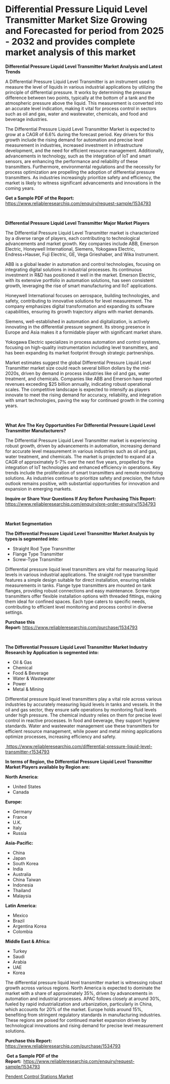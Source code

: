 <p><h1>Differential Pressure Liquid Level Transmitter Market Size Growing and Forecasted for period from 2025 - 2032 and provides complete market analysis of this market</h1></p><p><strong>Differential Pressure Liquid Level Transmitter Market Analysis and Latest Trends</strong></p>
<p><p>A Differential Pressure Liquid Level Transmitter is an instrument used to measure the level of liquids in various industrial applications by utilizing the principle of differential pressure. It works by determining the pressure difference between two points, typically at the bottom of a tank and the atmospheric pressure above the liquid. This measurement is converted into an accurate level indication, making it vital for process control in sectors such as oil and gas, water and wastewater, chemicals, and food and beverage industries.</p><p>The Differential Pressure Liquid Level Transmitter Market is expected to grow at a CAGR of 6.6% during the forecast period. Key drivers for this growth include the rising demand for automation and precise level measurement in industries, increased investment in infrastructure development, and the need for efficient resource management. Additionally, advancements in technology, such as the integration of IoT and smart sensors, are enhancing the performance and reliability of these transmitters. Furthermore, environmental regulations and the necessity for process optimization are propelling the adoption of differential pressure transmitters. As industries increasingly prioritize safety and efficiency, the market is likely to witness significant advancements and innovations in the coming years.</p></p>
<p><strong>Get a Sample PDF of the Report:&nbsp;</strong> <a href="https://www.reliableresearchiq.com/enquiry/request-sample/1534793?utm_campaign=2247&utm_medium=2&utm_source=Github&utm_content=ia&utm_term=11042025&utm_id=differential-pressure-liquid-level-transmitter">https://www.reliableresearchiq.com/enquiry/request-sample/1534793</a></p>
<p>&nbsp;</p>
<p><strong>Differential Pressure Liquid Level Transmitter Major Market Players</strong></p>
<p><p>The Differential Pressure Liquid Level Transmitter market is characterized by a diverse range of players, each contributing to technological advancements and market growth. Key companies include ABB, Emerson Electric, Honeywell International, Siemens, Yokogawa Electric, Endress+Hauser, Fuji Electric, GE, Vega Grieshaber, and Wika Instrument.</p><p>ABB is a global leader in automation and control technologies, focusing on integrating digital solutions in industrial processes. Its continuous investment in R&D has positioned it well in the market. Emerson Electric, with its extensive portfolio in automation solutions, has seen consistent growth, leveraging the rise of smart manufacturing and IIoT applications.</p><p>Honeywell International focuses on aerospace, building technologies, and safety, contributing to innovative solutions for level measurement. The company emphasizes digital transformation and expanding its software capabilities, ensuring its growth trajectory aligns with market demands.</p><p>Siemens, well-established in automation and digitalization, is actively innovating in the differential pressure segment. Its strong presence in Europe and Asia makes it a formidable player with significant market share.</p><p>Yokogawa Electric specializes in process automation and control systems, focusing on high-quality instrumentation including level transmitters, and has been expanding its market footprint through strategic partnerships.</p><p>Market estimates suggest the global Differential Pressure Liquid Level Transmitter market size could reach several billion dollars by the mid-2020s, driven by demand in process industries like oil and gas, water treatment, and chemicals. Companies like ABB and Emerson have reported revenues exceeding $25 billion annually, indicating robust operational scales. The competitive landscape is expected to intensify as players innovate to meet the rising demand for accuracy, reliability, and integration with smart technologies, paving the way for continued growth in the coming years.</p></p>
<p>&nbsp;</p>
<p><strong>What Are The Key Opportunities For Differential Pressure Liquid Level Transmitter Manufacturers?</strong></p>
<p><p>The Differential Pressure Liquid Level Transmitter market is experiencing robust growth, driven by advancements in automation, increasing demand for accurate level measurement in various industries such as oil and gas, water treatment, and chemicals. The market is projected to expand at a CAGR of approximately 5-7% over the next five years, propelled by the integration of IoT technologies and enhanced efficiency in operations. Key trends include the proliferation of smart transmitters and remote monitoring solutions. As industries continue to prioritize safety and precision, the future outlook remains positive, with substantial opportunities for innovation and expansion in emerging markets.</p></p>
<p><strong>Inquire or Share Your Questions If Any Before Purchasing This Report:</strong> <a href="https://www.reliableresearchiq.com/enquiry/pre-order-enquiry/1534793?utm_campaign=2247&utm_medium=2&utm_source=Github&utm_content=ia&utm_term=11042025&utm_id=differential-pressure-liquid-level-transmitter">https://www.reliableresearchiq.com/enquiry/pre-order-enquiry/1534793</a></p>
<p>&nbsp;</p>
<p><strong>Market Segmentation</strong></p>
<p><strong>The Differential Pressure Liquid Level Transmitter Market Analysis by types is segmented into:</strong></p>
<p><ul><li>Straight Rod Type Transmitter</li><li>Flange Type Transmitter</li><li>Screw-Type Transmitter</li></ul></p>
<p><p>Differential pressure liquid level transmitters are vital for measuring liquid levels in various industrial applications. The straight rod type transmitter features a simple design suitable for direct installation, ensuring reliable measurements in tanks. Flange type transmitters are mounted on tank flanges, providing robust connections and easy maintenance. Screw-type transmitters offer flexible installation options with threaded fittings, making them ideal for confined spaces. Each type caters to specific needs, contributing to efficient level monitoring and process control in diverse settings.</p></p>
<p><strong>Purchase this Report:&nbsp;</strong><a href="https://www.reliableresearchiq.com/purchase/1534793?utm_campaign=2247&utm_medium=2&utm_source=Github&utm_content=ia&utm_term=11042025&utm_id=differential-pressure-liquid-level-transmitter">https://www.reliableresearchiq.com/purchase/1534793</a></p>
<p>&nbsp;</p>
<p><strong>The Differential Pressure Liquid Level Transmitter Market Industry Research by Application is segmented into:</strong></p>
<p><ul><li>Oil & Gas</li><li>Chemical</li><li>Food & Beverage</li><li>Water & Wastewater</li><li>Power</li><li>Metal & Mining</li></ul></p>
<p><p>Differential pressure liquid level transmitters play a vital role across various industries by accurately measuring liquid levels in tanks and vessels. In the oil and gas sector, they ensure safe operations by monitoring fluid levels under high pressure. The chemical industry relies on them for precise level control in reactive processes. In food and beverage, they support hygiene standards. Water and wastewater management use these transmitters for efficient resource management, while power and metal mining applications optimize processes, increasing efficiency and safety.</p></p>
<p><a href="https://www.reliableresearchiq.com/differential-pressure-liquid-level-transmitter-r1534793?utm_campaign=2247&utm_medium=2&utm_source=Github&utm_content=ia&utm_term=11042025&utm_id=differential-pressure-liquid-level-transmitter">&nbsp;https://www.reliableresearchiq.com/differential-pressure-liquid-level-transmitter-r1534793</a></p>
<p><strong>In terms of Region, the Differential Pressure Liquid Level Transmitter Market Players available by Region are:</strong></p>
<p>
    <p> <strong> North America: </strong>
        <ul>
            <li>United States</li>
            <li>Canada</li>
        </ul>
        </p> 
    <p> <strong> Europe: </strong>
        <ul>
            <li>Germany</li>
            <li>France</li>
            <li>U.K.</li>
            <li>Italy</li>
            <li>Russia</li>
        </ul>
        </p> 
    <p> <strong> Asia-Pacific: </strong>
        <ul>
            <li>China</li>
            <li>Japan</li>
            <li>South Korea</li>
            <li>India</li>
            <li>Australia</li>
            <li>China Taiwan</li>
            <li>Indonesia</li>
            <li>Thailand</li>
            <li>Malaysia</li>
        </ul>
        </p> 
    <p> <strong> Latin America: </strong>
        <ul>
            <li>Mexico</li>
            <li>Brazil</li>
            <li>Argentina Korea</li>
            <li>Colombia</li>
        </ul>
        </p> 
    <p> <strong> Middle East & Africa: </strong>
        <ul>
            <li>Turkey</li>
            <li>Saudi</li>
            <li>Arabia</li>
            <li>UAE</li>
            <li>Korea</li>
        </ul>
    </p>
    </p>
<p><p>The differential pressure liquid level transmitter market is witnessing robust growth across various regions. North America is expected to dominate the market with a share of approximately 35%, driven by advancements in automation and industrial processes. APAC follows closely at around 30%, fueled by rapid industrialization and urbanization, particularly in China, which accounts for 20% of the market. Europe holds around 15%, benefiting from stringent regulatory standards in manufacturing industries. These regions are poised for continued market expansion driven by technological innovations and rising demand for precise level measurement solutions.</p></p>
<p><strong>Purchase this Report: </strong><a href="https://www.reliableresearchiq.com/purchase/1534793?utm_campaign=2247&utm_medium=2&utm_source=Github&utm_content=ia&utm_term=11042025&utm_id=differential-pressure-liquid-level-transmitter">https://www.reliableresearchiq.com/purchase/1534793</a></p>
<p>&nbsp;<strong>Get a Sample PDF of the Report:&nbsp;&nbsp;</strong><a href="https://www.reliableresearchiq.com/enquiry/request-sample/1534793?utm_campaign=2247&utm_medium=2&utm_source=Github&utm_content=ia&utm_term=11042025&utm_id=differential-pressure-liquid-level-transmitter">https://www.reliableresearchiq.com/enquiry/request-sample/1534793</a></p>
<p><strong></strong></p>
<p><p><a href="https://github.com/swaftaenglem/Market-Research-Report-List-1/blob/main/pendent-control-stations-market.md?utm_campaign=2247&utm_medium=2&utm_source=Github&utm_content=ia&utm_term=11042025&utm_id=differential-pressure-liquid-level-transmitter">Pendent Control Stations Market</a></p></p>